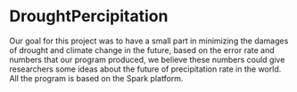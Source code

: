 # DroughtPercipitation
Our goal for this project was to have a small part in minimizing the damages of drought and climate change in the future, based on the error rate and numbers that our program produced, we believe these numbers could give researchers some ideas about the future of precipitation rate in the world. All the program is based on the Spark platform.
